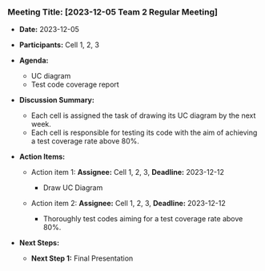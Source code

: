 ### Meeting Title: [2023-12-05 Team 2 Regular Meeting]

- **Date:** 2023-12-05
- **Participants:** Cell 1, 2, 3
- **Agenda:**
  - UC diagram 
  - Test code coverage report

- **Discussion Summary:**
  - Each cell is assigned the task of drawing its UC diagram by the next week.
  - Each cell is responsible for testing its code with the aim of achieving a test coverage rate above 80%.

- **Action Items:**
  - Action item 1: **Assignee:** Cell 1, 2, 3, **Deadline:** 2023-12-12
    - Draw UC Diagram

  - Action item 2: **Assignee:** Cell 1, 2, 3, **Deadline:** 2023-12-12
    - Thoroughly test codes aiming for a test coverage rate above 80%.


- **Next Steps:**
  - **Next Step 1:** Final Presentation
